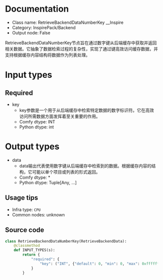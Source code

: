 
# Documentation
- Class name: RetrieveBackendDataNumberKey __Inspire
- Category: InspirePack/Backend
- Output node: False

RetrieveBackendDataNumberKey节点旨在通过数字键从后端缓存中获取并返回相关数据。它抽象了数据检索过程的复杂性，实现了通过键高效访问缓存数据，并支持根据缓存内容结构将数据作为列表处理。

# Input types
## Required
- key
    - key参数是一个用于从后端缓存中检索特定数据的数字标识符。它在高效访问所需数据方面发挥着至关重要的作用。
    - Comfy dtype: INT
    - Python dtype: int

# Output types
- data
    - data输出代表使用数字键从后端缓存中检索到的数据。根据缓存内容的结构，它可能以单个项目或列表的形式返回。
    - Comfy dtype: *
    - Python dtype: Tuple[Any, ...]


## Usage tips
- Infra type: `CPU`
- Common nodes: unknown


## Source code
```python
class RetrieveBackendDataNumberKey(RetrieveBackendData):
    @classmethod
    def INPUT_TYPES(s):
        return {
            "required": {
                "key": ("INT", {"default": 0, "min": 0, "max": 0xffffffffffffffff}),
            }
        }

```
